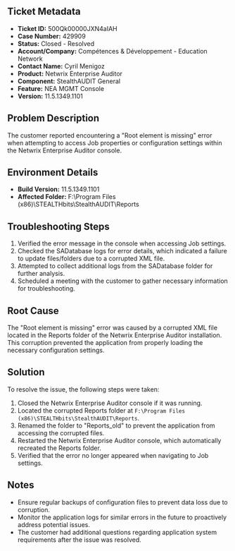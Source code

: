 ## Ticket Metadata
- **Ticket ID:** 500Qk00000JXN4aIAH
- **Case Number:** 429909
- **Status:** Closed - Resolved
- **Account/Company:** Compétences & Développement - Education Network
- **Contact Name:** Cyril Menigoz
- **Product:** Netwrix Enterprise Auditor
- **Component:** StealthAUDIT General
- **Feature:** NEA MGMT Console
- **Version:** 11.5.1349.1101

## Problem Description
The customer reported encountering a "Root element is missing" error when attempting to access Job properties or configuration settings within the Netwrix Enterprise Auditor console.

## Environment Details
- **Build Version:** 11.5.1349.1101
- **Affected Folder:** F:\Program Files (x86)\STEALTHbits\StealthAUDIT\Reports

## Troubleshooting Steps
1. Verified the error message in the console when accessing Job settings.
2. Checked the SADatabase logs for error details, which indicated a failure to update files/folders due to a corrupted XML file.
3. Attempted to collect additional logs from the SADatabase folder for further analysis.
4. Scheduled a meeting with the customer to gather necessary information for troubleshooting.

## Root Cause
The "Root element is missing" error was caused by a corrupted XML file located in the Reports folder of the Netwrix Enterprise Auditor installation. This corruption prevented the application from properly loading the necessary configuration settings.

## Solution
To resolve the issue, the following steps were taken:
1. Closed the Netwrix Enterprise Auditor console if it was running.
2. Located the corrupted Reports folder at `F:\Program Files (x86)\STEALTHbits\StealthAUDIT\Reports`.
3. Renamed the folder to "Reports_old" to prevent the application from accessing the corrupted files.
4. Restarted the Netwrix Enterprise Auditor console, which automatically recreated the Reports folder.
5. Verified that the error no longer appeared when navigating to Job settings.

## Notes
- Ensure regular backups of configuration files to prevent data loss due to corruption.
- Monitor the application logs for similar errors in the future to proactively address potential issues.
- The customer had additional questions regarding application system requirements after the issue was resolved.